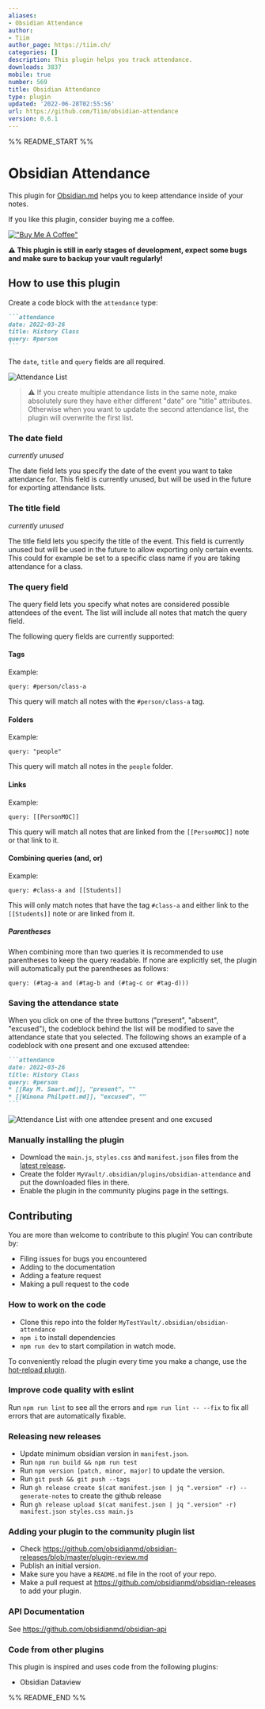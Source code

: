 ```yaml
---
aliases:
- Obsidian Attendance
author:
- Tiim
author_page: https://tiim.ch/
categories: []
description: This plugin helps you track attendance.
downloads: 3837
mobile: true
number: 569
title: Obsidian Attendance
type: plugin
updated: '2022-06-28T02:55:56'
url: https://github.com/Tiim/obsidian-attendance
version: 0.6.1
---
```


%% README_START %%

# Obsidian Attendance

This plugin for [Obsidian.md](https://obsidian.md/) helps you to keep attendance inside of your notes.

If you like this plugin, consider buying me a coffee.


[!["Buy Me A Coffee"](https://www.buymeacoffee.com/assets/img/custom_images/orange_img.png)](https://www.buymeacoffee.com/Tiim)

**⚠ This plugin is still in early stages of development, expect some bugs and make sure to backup your vault regularly!**

## How to use this plugin

Create a code block with the `attendance` type:

````markdown
```attendance
date: 2022-03-26
title: History Class
query: #person
```
````

The `date`, `title` and `query` fields are all required.

![Attendance List](https://raw.githubusercontent.com/Tiim/obsidian-attendance/HEAD/misc/images/screenshot-1.png)

> ⚠ If you create multiple attendance lists in the same note, make absolutely sure they have either different "date" ore "title" attributes. Otherwise when you want to update the second attendance list, the plugin will overwrite the first list.

### The date field
*currently unused*

The date field lets you specify the date of the event you want to take attendance for. This field is currently unused, but will be used in the future for exporting attendance lists.

### The title field
*currently unused*

The title field lets you specify the title of the event. This field is currently unused but will be used in the future to allow exporting only certain events. This could for example be set to a specific class name if you are taking attendance for a class.

### The query field

The query field lets you specify what notes are considered possible attendees of the event. The list will include all notes that match the query field. 

The following query fields are currently supported:

#### Tags

Example:
```
query: #person/class-a
```

This query will match all notes with the `#person/class-a` tag.

#### Folders

Example:
```
query: "people"
```

This query will match all notes in the `people` folder.

#### Links

Example:
```
query: [[PersonMOC]]
```

This query will match all notes that are linked from the `[[PersonMOC]]` note or that link to it.

#### Combining queries (and, or)

Example:
```
query: #class-a and [[Students]]
```
This will only match notes that have the tag `#class-a` and either link to the `[[Students]]` note or are linked from it.

##### Parentheses

When combining more than two queries it is recommended to use parentheses to keep the query readable. If none are explicitly set, the plugin will automatically put the parentheses as follows:

```
query: (#tag-a and (#tag-b and (#tag-c or #tag-d)))
```


### Saving the attendance state

When you click on one of the three buttons ("present", "absent", "excused"), the codeblock behind the list will be modified to save the attendance state that you selected. The following shows an example of a codeblock with one present and one excused attendee:

````markdown
```attendance
date: 2022-03-26
title: History Class
query: #person
* [[Ray M. Smart.md]], "present", ""
* [[Winona Philpott.md]], "excused", ""
```
````
![Attendance List with one attendee present and one excused](https://raw.githubusercontent.com/Tiim/obsidian-attendance/HEAD/misc/images/screenshot-2.png)

### Manually installing the plugin

* Download the `main.js`, `styles.css` and `manifest.json` files from the [latest release](https://github.com/Tiim/obsidian-attendance/releases/latest).
* Create the folder `MyVault/.obsidian/plugins/obsidian-attendance` and put the downloaded files in there.
* Enable the plugin in the community plugins page in the settings.



## Contributing

You are more than welcome to contribute to this plugin! You can contribute by:

* Filing issues for bugs you encountered
* Adding to the documentation
* Adding a feature request
* Making a pull request to the code

### How to work on the code

- Clone this repo into the folder `MyTestVault/.obsidian/obsidian-attendance`
- `npm i` to install dependencies
- `npm run dev` to start compilation in watch mode.

To conveniently reload the plugin every time you make a change, use the [hot-reload plugin](https://github.com/pjeby/hot-reload).

### Improve code quality with eslint

Run `npm run lint` to see all the errors and `npm run lint -- --fix` to fix all errors that are automatically fixable.

### Releasing new releases

- Update minimum obsidian version in `manifest.json`.
- Run `npm run build && npm run test`
- Run `npm version [patch, minor, major]` to update the version.
- Run `git push && git push --tags`
- Run `gh release create $(cat manifest.json | jq ".version" -r) --generate-notes` to create the github release
- Run `gh release upload $(cat manifest.json | jq ".version" -r) manifest.json styles.css main.js`

### Adding your plugin to the community plugin list

- Check https://github.com/obsidianmd/obsidian-releases/blob/master/plugin-review.md
- Publish an initial version.
- Make sure you have a `README.md` file in the root of your repo.
- Make a pull request at https://github.com/obsidianmd/obsidian-releases to add your plugin.



### API Documentation

See https://github.com/obsidianmd/obsidian-api

### Code from other plugins

This plugin is inspired and uses code from the following plugins:

* Obsidian Dataview


%% README_END %%
